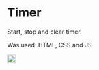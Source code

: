 # Timer
Start, stop and clear timer.

Was used: HTML, CSS and JS

<img src="https://github.githubassets.com/images/icons/emoji/unicode/1f1e7-1f1f7.png?v8" width="20px" height="20px"/>

